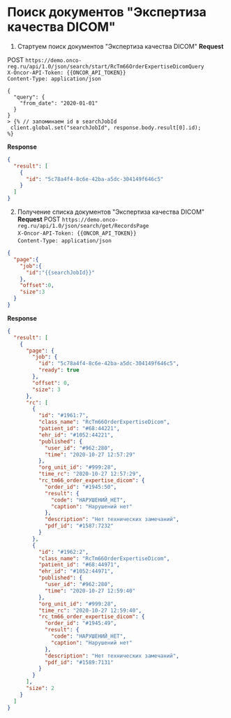 # Поиск документов "Экспертиза качества DICOM"

1. Стартуем поиск документов "Экспертиза качества DICOM"
**Request**

POST `https://demo.onco-reg.ru/api/1.0/json/search/start/RcTm66OrderExpertiseDicomQuery`  
`X-Oncor-API-Token: {{ONCOR_API_TOKEN}}`  
`Content-Type: application/json`  

```
{
  "query": {
    "from_date": "2020-01-01"
  }
}
> {% // запоминаем id в searchJobId
 client.global.set("searchJobId", response.body.result[0].id);
%}

```
**Response**
```json
{
  "result": [
    {
      "id": "5c78a4f4-8c6e-42ba-a5dc-304149f646c5"
    }
  ]
}
```
2. Получение списка документов "Экспертиза качества DICOM"  
**Request**
POST `https://demo.onco-reg.ru/api/1.0/json/search/get/RecordsPage`  
`X-Oncor-API-Token: {{ONCOR_API_TOKEN}}`  
`Content-Type: application/json`  

```json
{
  "page":{
    "job":{
      "id":"{{searchJobId}}"
    },
    "offset":0,
    "size":3
  }
}
```
**Response**
```json
{
  "result": [
    {
      "page": {
        "job": {
          "id": "5c78a4f4-8c6e-42ba-a5dc-304149f646c5",
          "ready": true
        },
        "offset": 0,
        "size": 3
      },
      "rc": [
        {
          "id": "#1961:7",
          "class_name": "RcTm66OrderExpertiseDicom",
          "patient_id": "#68:44221",
          "ehr_id": "#1052:44221",
          "published": {
            "user_id": "#962:280",
            "time": "2020-10-27 12:57:29"
          },
          "org_unit_id": "#999:28",
          "time_rc": "2020-10-27 12:57:29",
          "rc_tm66_order_expertise_dicom": {
            "order_id": "#1945:50",
            "result": {
              "code": "НАРУШЕНИЙ_НЕТ",
              "caption": "Нарушений нет"
            },
            "description": "Нет технических замечаний",
            "pdf_id": "#1587:7232"
          }
        },
        {
          "id": "#1962:2",
          "class_name": "RcTm66OrderExpertiseDicom",
          "patient_id": "#68:44971",
          "ehr_id": "#1052:44971",
          "published": {
            "user_id": "#962:280",
            "time": "2020-10-27 12:59:40"
          },
          "org_unit_id": "#999:28",
          "time_rc": "2020-10-27 12:59:40",
          "rc_tm66_order_expertise_dicom": {
            "order_id": "#1945:49",
            "result": {
              "code": "НАРУШЕНИЙ_НЕТ",
              "caption": "Нарушений нет"
            },
            "description": "Нет технических замечаний",
            "pdf_id": "#1589:7131"
          }
        }
      ],
      "size": 2
    }
  ]
}
```

